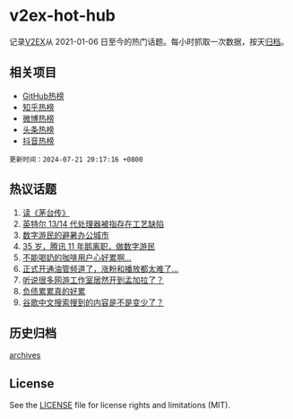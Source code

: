 # v2ex-hot-hub

 记录[V2EX](https://www.v2ex.com/)从 2021-01-06 日至今的热门话题。每小时抓取一次数据，按天[归档](archives)。
 
 ## 相关项目

- [GitHub热榜](https://github.com/lonnyzhang423/github-hot-hub)
- [知乎热榜](https://github.com/lonnyzhang423/zhihu-hot-hub)
- [微博热榜](https://github.com/lonnyzhang423/weibo-hot-hub)
- [头条热榜](https://github.com/lonnyzhang423/toutiao-hot-hub)
- [抖音热榜](https://github.com/lonnyzhang423/douyin-hot-hub)


 `更新时间：2024-07-21 20:17:16 +0800`

## 热议话题

1. [读《茅台传》](https://www.v2ex.com/t/1058910)
1. [英特尔 13/14 代处理器被指存在工艺缺陷](https://www.v2ex.com/t/1058880)
1. [数字游民的避暑办公城市](https://www.v2ex.com/t/1058913)
1. [35 岁，腾讯 11 年鹅离职，做数字游民](https://www.v2ex.com/t/1058912)
1. [不能喝奶的咖啡用户心好累啊...](https://www.v2ex.com/t/1058918)
1. [正式开通油管频道了，涨粉和播放都太难了...](https://www.v2ex.com/t/1058884)
1. [听说很多网游工作室居然开到孟加拉了？](https://www.v2ex.com/t/1058876)
1. [负债累累真的好累](https://www.v2ex.com/t/1058942)
1. [谷歌中文搜索搜到的内容是不是变少了？](https://www.v2ex.com/t/1058904)

## 历史归档

[archives](archives)

## License

See the [LICENSE](LICENSE) file for license rights and limitations (MIT).
